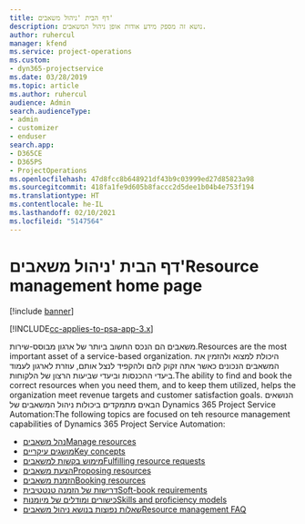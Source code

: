 ```yaml
---
title: דף הבית 'ניהול משאבים'
description: נושא זה מספק מידע אודות אופן ניהול המשאבים.
author: ruhercul
manager: kfend
ms.service: project-operations
ms.custom:
- dyn365-projectservice
ms.date: 03/28/2019
ms.topic: article
ms.author: ruhercul
audience: Admin
search.audienceType:
- admin
- customizer
- enduser
search.app:
- D365CE
- D365PS
- ProjectOperations
ms.openlocfilehash: 47d8fcc8b648921df43b9c03999ed27d85823a98
ms.sourcegitcommit: 418fa1fe9d605b8faccc2d5dee1b04b4e753f194
ms.translationtype: HT
ms.contentlocale: he-IL
ms.lasthandoff: 02/10/2021
ms.locfileid: "5147564"
---
```

# <a name="resource-management-home-page"></a><span data-ttu-id="2fe5b-103">דף הבית 'ניהול משאבים'</span><span class="sxs-lookup"><span data-stu-id="2fe5b-103">Resource management home page</span></span>

[!include [banner](../includes/psa-now-project-operations.md)]

[!INCLUDE[cc-applies-to-psa-app-3.x](../includes/cc-applies-to-psa-app-3x.md)]

<span data-ttu-id="2fe5b-104">משאבים הם הנכס החשוב ביותר של ארגון מבוסס-שירות.</span><span class="sxs-lookup"><span data-stu-id="2fe5b-104">Resources are the most important asset of a service-based organization.</span></span> <span data-ttu-id="2fe5b-105">היכולת למצוא ולהזמין את המשאבים הנכונים כאשר אתה זקוק להם ולהקפיד לנצל אותם, עוזרת לארגון לעמוד ביעדי ההכנסות וביעדי שביעות הרצון של הלקוחות.</span><span class="sxs-lookup"><span data-stu-id="2fe5b-105">The ability to find and book the correct resources when you need them, and to keep them utilized, helps the organization meet revenue targets and customer satisfaction goals.</span></span> <span data-ttu-id="2fe5b-106">הנושאים הבאים מתמקדים ביכולות ניהול המשאבים של Dynamics 365 Project Service Automation:</span><span class="sxs-lookup"><span data-stu-id="2fe5b-106">The following topics are focused on teh resource management capabilities of Dynamics 365 Project Service Automation:</span></span>

- [<span data-ttu-id="2fe5b-107">נהל משאבים</span><span class="sxs-lookup"><span data-stu-id="2fe5b-107">Manage resources</span></span>](manage-resources.md)
- [<span data-ttu-id="2fe5b-108">מושגים עיקריים</span><span class="sxs-lookup"><span data-stu-id="2fe5b-108">Key concepts</span></span>](reports-key-concepts.md)
- [<span data-ttu-id="2fe5b-109">מימוש בקשות למשאבים</span><span class="sxs-lookup"><span data-stu-id="2fe5b-109">Fulfilling resource requests</span></span>](resource-management-fulfill-requests.md)
- [<span data-ttu-id="2fe5b-110">הצעת משאבים</span><span class="sxs-lookup"><span data-stu-id="2fe5b-110">Proposing resources</span></span>](resource-management-propose-resources.md)
- [<span data-ttu-id="2fe5b-111">הזמנת משאבים</span><span class="sxs-lookup"><span data-stu-id="2fe5b-111">Booking resources</span></span>](resource-management-book-resources-scheduleboard.md)
- [<span data-ttu-id="2fe5b-112">דרישות של הזמנה טנטטיבית</span><span class="sxs-lookup"><span data-stu-id="2fe5b-112">Soft-book requirements</span></span>](resource-management-softbook-requirements.md)
- [<span data-ttu-id="2fe5b-113">כישורים ומודלים של מיומנות</span><span class="sxs-lookup"><span data-stu-id="2fe5b-113">Skills and proficiency models</span></span>](resource-management-skills-proficiency.md)
- [<span data-ttu-id="2fe5b-114">שאלות נפוצות בנושא ניהול משאבים</span><span class="sxs-lookup"><span data-stu-id="2fe5b-114">Resource management FAQ</span></span>](resource-management-faq.md)
